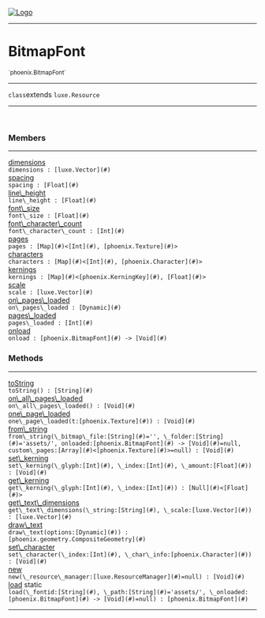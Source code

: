 
[![Logo](../../images/logo.png)](../../api/index.html)

---



<h1>BitmapFont</h1>
<small>`phoenix.BitmapFont`</small>



---

`class`extends <code><span>luxe.Resource</span></code>

---

&nbsp;
&nbsp;



<h3>Members</h3> <hr/><span class="member apipage">
                <a name="dimensions"><a class="lift" href="#dimensions">dimensions</a></a><div class="clear"></div><code class="signature apipage">dimensions : [luxe.Vector](#)</code><br/></span>
            <span class="small_desc_flat"></span><span class="member apipage">
                <a name="spacing"><a class="lift" href="#spacing">spacing</a></a><div class="clear"></div><code class="signature apipage">spacing : [Float](#)</code><br/></span>
            <span class="small_desc_flat"></span><span class="member apipage">
                <a name="line_height"><a class="lift" href="#line_height">line\_height</a></a><div class="clear"></div><code class="signature apipage">line\_height : [Float](#)</code><br/></span>
            <span class="small_desc_flat"></span><span class="member apipage">
                <a name="font_size"><a class="lift" href="#font_size">font\_size</a></a><div class="clear"></div><code class="signature apipage">font\_size : [Float](#)</code><br/></span>
            <span class="small_desc_flat"></span><span class="member apipage">
                <a name="font_character_count"><a class="lift" href="#font_character_count">font\_character\_count</a></a><div class="clear"></div><code class="signature apipage">font\_character\_count : [Int](#)</code><br/></span>
            <span class="small_desc_flat"></span><span class="member apipage">
                <a name="pages"><a class="lift" href="#pages">pages</a></a><div class="clear"></div><code class="signature apipage">pages : [Map](#)&lt;[Int](#), [phoenix.Texture](#)&gt;</code><br/></span>
            <span class="small_desc_flat"></span><span class="member apipage">
                <a name="characters"><a class="lift" href="#characters">characters</a></a><div class="clear"></div><code class="signature apipage">characters : [Map](#)&lt;[Int](#), [phoenix.Character](#)&gt;</code><br/></span>
            <span class="small_desc_flat"></span><span class="member apipage">
                <a name="kernings"><a class="lift" href="#kernings">kernings</a></a><div class="clear"></div><code class="signature apipage">kernings : [Map](#)&lt;[phoenix.KerningKey](#), [Float](#)&gt;</code><br/></span>
            <span class="small_desc_flat"></span><span class="member apipage">
                <a name="scale"><a class="lift" href="#scale">scale</a></a><div class="clear"></div><code class="signature apipage">scale : [luxe.Vector](#)</code><br/></span>
            <span class="small_desc_flat"></span><span class="member apipage">
                <a name="on_pages_loaded"><a class="lift" href="#on_pages_loaded">on\_pages\_loaded</a></a><div class="clear"></div><code class="signature apipage">on\_pages\_loaded : [Dynamic](#)</code><br/></span>
            <span class="small_desc_flat"></span><span class="member apipage">
                <a name="pages_loaded"><a class="lift" href="#pages_loaded">pages\_loaded</a></a><div class="clear"></div><code class="signature apipage">pages\_loaded : [Int](#)</code><br/></span>
            <span class="small_desc_flat"></span><span class="member apipage">
                <a name="onload"><a class="lift" href="#onload">onload</a></a><div class="clear"></div><code class="signature apipage">onload : [phoenix.BitmapFont](#)&nbsp;-&gt; [Void](#)</code><br/></span>
            <span class="small_desc_flat"></span>





<h3>Methods</h3> <hr/><span class="method apipage">
            <a name="toString"><a class="lift" href="#toString">toString</a></a> <div class="clear"></div><code class="signature apipage">toString() : [String](#)</code><br/><span class="small_desc_flat"></span>
        </span>
    <span class="method apipage">
            <a name="on_all_pages_loaded"><a class="lift" href="#on_all_pages_loaded">on\_all\_pages\_loaded</a></a> <div class="clear"></div><code class="signature apipage">on\_all\_pages\_loaded() : [Void](#)</code><br/><span class="small_desc_flat"></span>
        </span>
    <span class="method apipage">
            <a name="one_page_loaded"><a class="lift" href="#one_page_loaded">one\_page\_loaded</a></a> <div class="clear"></div><code class="signature apipage">one\_page\_loaded(t:[phoenix.Texture](#)<span></span>) : [Void](#)</code><br/><span class="small_desc_flat"></span>
        </span>
    <span class="method apipage">
            <a name="from_string"><a class="lift" href="#from_string">from\_string</a></a> <div class="clear"></div><code class="signature apipage">from\_string(\_bitmap\_file:[String](#)<span>=&#x27;&#x27;</span>, \_folder:[String](#)<span>=&#x27;assets/&#x27;</span>, onloaded:[phoenix.BitmapFont](#)&nbsp;-&gt; [Void](#)<span>=null</span>, custom\_pages:[Array](#)&lt;[phoenix.Texture](#)&gt;<span>=null</span>) : [Void](#)</code><br/><span class="small_desc_flat"></span>
        </span>
    <span class="method apipage">
            <a name="set_kerning"><a class="lift" href="#set_kerning">set\_kerning</a></a> <div class="clear"></div><code class="signature apipage">set\_kerning(\_glyph:[Int](#)<span></span>, \_index:[Int](#)<span></span>, \_amount:[Float](#)<span></span>) : [Void](#)</code><br/><span class="small_desc_flat"></span>
        </span>
    <span class="method apipage">
            <a name="get_kerning"><a class="lift" href="#get_kerning">get\_kerning</a></a> <div class="clear"></div><code class="signature apipage">get\_kerning(\_glyph:[Int](#)<span></span>, \_index:[Int](#)<span></span>) : [Null](#)&lt;[Float](#)&gt;</code><br/><span class="small_desc_flat"></span>
        </span>
    <span class="method apipage">
            <a name="get_text_dimensions"><a class="lift" href="#get_text_dimensions">get\_text\_dimensions</a></a> <div class="clear"></div><code class="signature apipage">get\_text\_dimensions(\_string:[String](#)<span></span>, \_scale:[luxe.Vector](#)<span></span>) : [luxe.Vector](#)</code><br/><span class="small_desc_flat"></span>
        </span>
    <span class="method apipage">
            <a name="draw_text"><a class="lift" href="#draw_text">draw\_text</a></a> <div class="clear"></div><code class="signature apipage">draw\_text(options:[Dynamic](#)<span></span>) : [phoenix.geometry.CompositeGeometry](#)</code><br/><span class="small_desc_flat"></span>
        </span>
    <span class="method apipage">
            <a name="set_character"><a class="lift" href="#set_character">set\_character</a></a> <div class="clear"></div><code class="signature apipage">set\_character(\_index:[Int](#)<span></span>, \_char\_info:[phoenix.Character](#)<span></span>) : [Void](#)</code><br/><span class="small_desc_flat"></span>
        </span>
    <span class="method apipage">
            <a name="new"><a class="lift" href="#new">new</a></a> <div class="clear"></div><code class="signature apipage">new(\_resource\_manager:[luxe.ResourceManager](#)<span>=null</span>) : [Void](#)</code><br/><span class="small_desc_flat"></span>
        </span>
    <span class="method apipage">
            <a name="load"><a class="lift" href="#load">load</a></a> <span class="inline-block static">static</span><div class="clear"></div><code class="signature apipage">load(\_fontid:[String](#)<span></span>, \_path:[String](#)<span>=&#x27;assets/&#x27;</span>, \_onloaded:[phoenix.BitmapFont](#)&nbsp;-&gt; [Void](#)<span>=null</span>) : [phoenix.BitmapFont](#)</code><br/><span class="small_desc_flat"></span>
        </span>
    





---

&nbsp;
&nbsp;
&nbsp;
&nbsp;